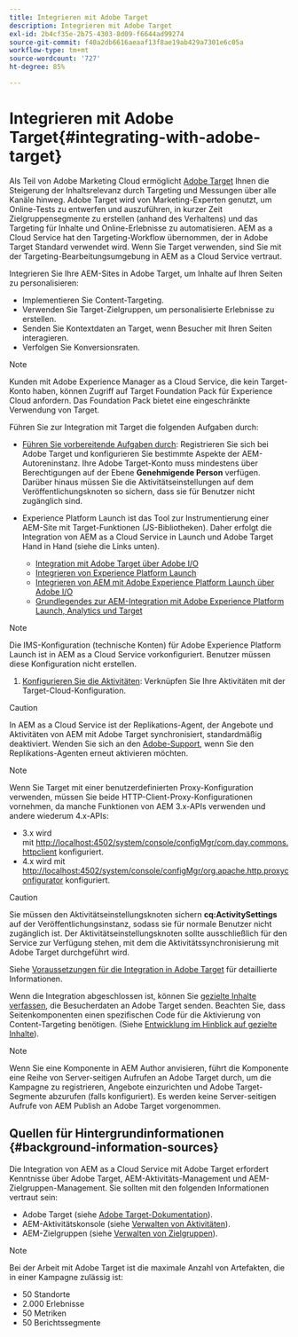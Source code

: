 ```yaml
---
title: Integrieren mit Adobe Target
description: Integrieren mit Adobe Target
exl-id: 2b4cf35e-2b75-4303-8d09-f6644ad99274
source-git-commit: f40a2db6616aeaaf13f8ae19ab429a7301e6c05a
workflow-type: tm+mt
source-wordcount: '727'
ht-degree: 85%

---
```


# Integrieren mit Adobe Target{#integrating-with-adobe-target}

Als Teil von Adobe Marketing Cloud ermöglicht [Adobe Target](https://www.adobe.com/de/solutions/testing-targeting/testandtarget.html) Ihnen die Steigerung der Inhaltsrelevanz durch Targeting und Messungen über alle Kanäle hinweg. Adobe Target wird von Marketing-Experten genutzt, um Online-Tests zu entwerfen und auszuführen, in kurzer Zeit Zielgruppensegmente zu erstellen (anhand des Verhaltens) und das Targeting für Inhalte und Online-Erlebnisse zu automatisieren. AEM as a Cloud Service hat den Targeting-Workflow übernommen, der in Adobe Target Standard verwendet wird. Wenn Sie Target verwenden, sind Sie mit der Targeting-Bearbeitungsumgebung in AEM as a Cloud Service vertraut.

Integrieren Sie Ihre AEM-Sites in Adobe Target, um Inhalte auf Ihren Seiten zu personalisieren:

* Implementieren Sie Content-Targeting.
* Verwenden Sie Target-Zielgruppen, um personalisierte Erlebnisse zu erstellen.
* Senden Sie Kontextdaten an Target, wenn Besucher mit Ihren Seiten interagieren.
* Verfolgen Sie Konversionsraten.

>[!NOTE]
>
>Kunden mit Adobe Experience Manager as a Cloud Service, die kein Target-Konto haben, können Zugriff auf Target Foundation Pack für Experience Cloud anfordern.  Das Foundation Pack bietet eine eingeschränkte Verwendung von Target.


Führen Sie zur Integration mit Target die folgenden Aufgaben durch:

* [Führen Sie vorbereitende Aufgaben durch](https://experienceleague.adobe.com/docs/experience-manager-65/administering/integration/target-requirements.html?lang=de): Registrieren Sie sich bei Adobe Target und konfigurieren Sie bestimmte Aspekte der AEM-Autoreninstanz. Ihre Adobe Target-Konto muss mindestens über Berechtigungen auf der Ebene **Genehmigende Person** verfügen. Darüber hinaus müssen Sie die Aktivitätseinstellungen auf dem Veröffentlichungsknoten so sichern, dass sie für Benutzer nicht zugänglich sind.

* Experience Platform Launch ist das Tool zur Instrumentierung einer AEM-Site mit Target-Funktionen (JS-Bibliotheken). Daher erfolgt die Integration von AEM as a Cloud Service in Launch und Adobe Target Hand in Hand (siehe die Links unten).

   * [Integration mit Adobe Target über Adobe I/O](https://experienceleague.adobe.com/docs/experience-manager-65/administering/integration/integration-target-ims-adobe-io.html?lang=de)
   * [Integrieren von Experience Platform Launch](https://experienceleague.adobe.com/docs/experience-manager-learn/sites/integrations/experience-platform-launch/overview.html?lang=de)
   * [Integrieren von AEM mit Adobe Experience Platform Launch über Adobe I/O](https://docs.adobe.com/content/help/de/experience-manager-learn/sites/integrations/experience-platform-launch/overview.html)
   * [Grundlegendes zur AEM-Integration mit Adobe Experience Platform Launch, Analytics und Target](https://experienceleague.adobe.com/docs/experience-manager-learn/sites/integrations/experience-platform-launch/overview.html?lang=de)

>[!NOTE]
>
>Die IMS-Konfiguration (technische Konten) für Adobe Experience Platform Launch ist in AEM as a Cloud Service vorkonfiguriert. Benutzer müssen diese Konfiguration nicht erstellen.

1. [Konfigurieren Sie die Aktivitäten](https://experienceleague.adobe.com/docs/experience-manager-65/authoring/personalization/activitylib.html?lang=de): Verknüpfen Sie Ihre Aktivitäten mit der Target-Cloud-Konfiguration.

>[!CAUTION]
>
>In AEM as a Cloud Service ist der Replikations-Agent, der Angebote und Aktivitäten von AEM mit Adobe Target synchronisiert, standardmäßig deaktiviert. Wenden Sie sich an den [Adobe-Support](https://experienceleague.adobe.com/?support-solution=General&amp;lang=de#support), wenn Sie den Replikations-Agenten erneut aktivieren möchten.

>[!NOTE]
>
>Wenn Sie Target mit einer benutzerdefinierten Proxy-Konfiguration verwenden, müssen Sie beide HTTP-Client-Proxy-Konfigurationen vornehmen, da manche Funktionen von AEM 3.x-APIs verwenden und andere wiederum 4.x-APIs:
>
>* 3.x wird mit [http://localhost:4502/system/console/configMgr/com.day.commons.httpclient](http://localhost:4502/system/console/configMgr/com.day.commons.httpclient) konfiguriert.
>* 4.x wird mit [http://localhost:4502/system/console/configMgr/org.apache.http.proxyconfigurator](http://localhost:4502/system/console/configMgr/org.apache.http.proxyconfigurator) konfiguriert.
>


>[!CAUTION]
>
>Sie müssen den Aktivitätseinstellungsknoten sichern **cq:ActivitySettings** auf der Veröffentlichungsinstanz, sodass sie für normale Benutzer nicht zugänglich ist. Der Aktivitätseinstellungsknoten sollte ausschließlich für den Service zur Verfügung stehen, mit dem die Aktivitätssynchronisierung mit Adobe Target durchgeführt wird.
>
>Siehe [Voraussetzungen für die Integration in Adobe Target](https://experienceleague.adobe.com/docs/experience-manager-65/administering/integration/target-requirements.html?lang=de#securing-the-activity-settings-node) für detaillierte Informationen.

Wenn die Integration abgeschlossen ist, können Sie [gezielte Inhalte verfassen](https://experienceleague.adobe.com/docs/experience-manager-65/authoring/personalization/content-targeting-touch.html?lang=de), die Besucherdaten an Adobe Target senden. Beachten Sie, dass Seitenkomponenten einen spezifischen Code für die Aktivierung von Content-Targeting benötigen. (Siehe [Entwicklung im Hinblick auf gezielte Inhalte](https://experienceleague.adobe.com/docs/experience-manager-65/developing/personlization/target.html?lang=de)).

>[!NOTE]
>
>Wenn Sie eine Komponente in AEM Author anvisieren, führt die Komponente eine Reihe von Server-seitigen Aufrufen an Adobe Target durch, um die Kampagne zu registrieren, Angebote einzurichten und Adobe Target-Segmente abzurufen (falls konfiguriert). Es werden keine Server-seitigen Aufrufe von AEM Publish an Adobe Target vorgenommen.

## Quellen für Hintergrundinformationen {#background-information-sources}

Die Integration von AEM as a Cloud Service mit Adobe Target erfordert Kenntnisse über Adobe Target, AEM-Aktivitäts-Management und AEM-Zielgruppen-Management. Sie sollten mit den folgenden Informationen vertraut sein:

* Adobe Target (siehe [Adobe Target-Dokumentation](https://experienceleague.adobe.com/docs/target/using/target-home.html?lang=de)).
* AEM-Aktivitätskonsole (siehe [Verwalten von Aktivitäten](https://experienceleague.adobe.com/docs/experience-manager-65/authoring/personalization/activitylib.html?lang=de)).
* AEM-Zielgruppen (siehe [Verwalten von Zielgruppen](https://experienceleague.adobe.com/docs/experience-manager-65/authoring/personalization/managing-audiences.html?lang=de)).

>[!NOTE]
>
>Bei der Arbeit mit Adobe Target ist die maximale Anzahl von Artefakten, die in einer Kampagne zulässig ist:
>
>* 50 Standorte
>* 2.000 Erlebnisse
>* 50 Metriken
>* 50 Berichtssegmente

